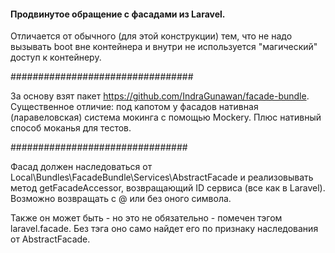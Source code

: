 #### Продвинутое обращение с фасадами из Laravel.

Отличается от обычного (для этой конструкции) тем, что не надо вызывать boot вне контейнера и внутри
не используется "магический" доступ к контейнеру.

#################################

За основу взят пакет https://github.com/IndraGunawan/facade-bundle. Существенное отличие:
под капотом у фасадов нативная (ларавеловская) система мокинга с помощью Mockery. Плюс нативный
способ моканья для тестов.

################################

Фасад должен наследоваться от Local\Bundles\FacadeBundle\Services\AbstractFacade и реализовывать метод
getFacadeAccessor, возвращающий ID сервиса (все как в Laravel). Возможно возвращать с @ или без оного символа.

Также он может быть - но это не обязательно - помечен тэгом laravel.facade. Без тэга оно само найдет его по
признаку наследования от AbstractFacade.
